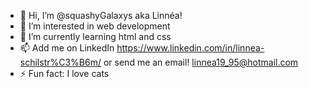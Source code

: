 - 👋 Hi, I’m @squashyGalaxys aka Linnéa!
- 👀 I’m interested in web development
- 🌱 I’m currently learning html and css
- 📫 Add me on LinkedIn https://www.linkedin.com/in/linnea-schilstr%C3%B6m/ or send me an email! linnea19_95@hotmail.com
- ⚡ Fun fact: I love cats 
